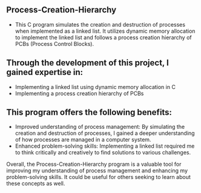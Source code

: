 ## Process-Creation-Hierarchy

 - This C program simulates the creation and destruction of processes when implemented as a linked list. It utilizes dynamic memory allocation to implement the linked list and follows a process creation hierarchy of PCBs (Process Control Blocks).

## **Through the development of this project, I gained expertise in:**

  - Implementing a linked list using dynamic memory allocation in C
  - Implementing a process creation hierarchy of PCBs
  
## **This program offers the following benefits:**

 - Improved understanding of process management: By simulating the creation and destruction of processes, I gained a deeper understanding of how processes are managed in a computer system.
 - Enhanced problem-solving skills: Implementing a linked list required me to think critically and creatively to find solutions to various challenges.
 
 Overall, the Process-Creation-Hierarchy program is a valuable tool for improving my understanding of process management and enhancing my problem-solving skills. It could be useful for others seeking to learn about these concepts as well.
